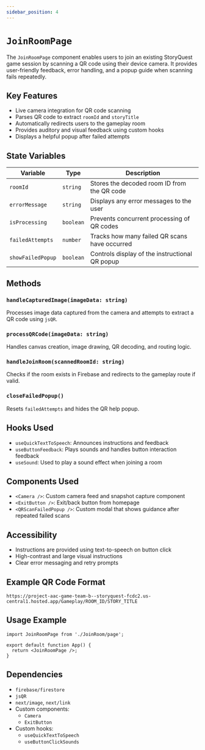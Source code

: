 ```yaml
---
sidebar_position: 4
---
```


# `JoinRoomPage` 
The `JoinRoomPage` component enables users to join an existing StoryQuest game session by scanning a QR code using their device camera. It provides user-friendly feedback, error handling, and a popup guide when scanning fails repeatedly.

## Key Features

- Live camera integration for QR code scanning
- Parses QR code to extract `roomId` and `storyTitle`
- Automatically redirects users to the gameplay room
- Provides auditory and visual feedback using custom hooks
- Displays a helpful popup after failed attempts

## State Variables

| Variable           | Type       | Description                                                                 |
|--------------------|------------|-----------------------------------------------------------------------------|
| `roomId`           | `string`   | Stores the decoded room ID from the QR code                                |
| `errorMessage`     | `string`   | Displays any error messages to the user                                    |
| `isProcessing`     | `boolean`  | Prevents concurrent processing of QR codes                                 |
| `failedAttempts`   | `number`   | Tracks how many failed QR scans have occurred                              |
| `showFailedPopup`  | `boolean`  | Controls display of the instructional QR popup                             |

## Methods

### `handleCapturedImage(imageData: string)`
Processes image data captured from the camera and attempts to extract a QR code using `jsQR`.

### `processQRCode(imageData: string)`
Handles canvas creation, image drawing, QR decoding, and routing logic.

### `handleJoinRoom(scannedRoomId: string)`
Checks if the room exists in Firebase and redirects to the gameplay route if valid.

### `closeFailedPopup()`
Resets `failedAttempts` and hides the QR help popup.

## Hooks Used

- `useQuickTextToSpeech`: Announces instructions and feedback
- `useButtonFeedback`: Plays sounds and handles button interaction feedback
- `useSound`: Used to play a sound effect when joining a room

## Components Used

- `<Camera />`: Custom camera feed and snapshot capture component
- `<ExitButton />`: Exit/back button from homepage
- `<QRScanFailedPopup />`: Custom modal that shows guidance after repeated failed scans

## Accessibility

- Instructions are provided using text-to-speech on button click
- High-contrast and large visual instructions
- Clear error messaging and retry prompts

## Example QR Code Format

```text
https://project-aac-game-team-b--storyquest-fcdc2.us-central1.hosted.app/Gameplay/ROOM_ID/STORY_TITLE
```

## Usage Example

```tsx
import JoinRoomPage from './JoinRoom/page';

export default function App() {
  return <JoinRoomPage />;
}
```

## Dependencies

- `firebase/firestore`
- `jsQR`
- `next/image`, `next/link`
- Custom components:
    - `Camera`
    - `ExitButton`
- Custom hooks:
    - `useQuickTextToSpeech`
    - `useButtonClickSounds`
